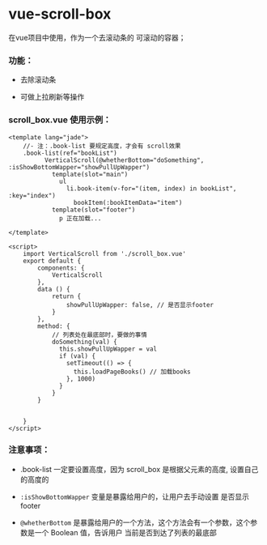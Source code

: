 # vue-scroll-box
在vue项目中使用，作为一个去滚动条的 可滚动的容器；

### 功能：
- 去除滚动条

- 可做上拉刷新等操作


### scroll_box.vue 使用示例：

````
<template lang="jade">
    //- 注：.book-list 要规定高度，才会有 scroll效果
    .book-list(ref="bookList")
          VerticalScroll(@whetherBottom="doSomething", :isShowBottomWapper="showPullUpWapper")
            template(slot="main")
              ul
                li.book-item(v-for="(item, index) in bookList", :key="index")
                  bookItem(:bookItemData="item")
            template(slot="footer")
              p 正在加载...

</template>

<script>
    import VerticalScroll from './scroll_box.vue'
    export default {
        components: {
            VerticalScroll
        },
        data () {
            return {
                showPullUpWapper: false, // 是否显示footer
            }
        },
        method: {
            // 列表处在最底部时，要做的事情
            doSomething(val) {
              this.showPullUpWapper = val
              if (val) {
                setTimeout(() => {
                  this.loadPageBooks() // 加载books
                }, 1000)
              }
            }
        }
    
    
    }
</script>

````

### 注意事项：
- .book-list 一定要设置高度，因为 scroll_box 是根据父元素的高度, 设置自己的高度的

-  `:isShowBottomWapper` 变量是暴露给用户的，让用户去手动设置 是否显示footer

-  `@whetherBottom` 是暴露给用户的一个方法，这个方法会有一个参数，这个参数是一个 Boolean 值，告诉用户 当前是否到达了列表的最底部


